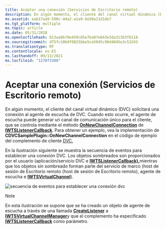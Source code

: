 ```yaml
---
title: Aceptar una conexión (Servicios de Escritorio remoto)
description: En algún momento, el cliente del canal virtual dinámico (DVC) solicitará una conexión al agente de escucha de DVC.
ms.assetid: eab17aa9-590c-4da2-a1a9-6e50a11d1de7
ms.tgt_platform: multiple
ms.topic: article
ms.date: 05/31/2018
ms.openlocfilehash: b13aa0b78e459c85e7ba07e043e3da313b3f6118
ms.sourcegitcommit: d75fc10b9f0825bbe5ce5045c90d4045e3c53243
ms.translationtype: MT
ms.contentlocale: es-ES
ms.lasthandoff: 09/13/2021
ms.locfileid: "127073380"
---
```

# <a name="accepting-a-connection-remote-desktop-services"></a>Aceptar una conexión (Servicios de Escritorio remoto)

En algún momento, el cliente del canal virtual dinámico (DVC) solicitará una conexión al agente de escucha de DVC. Cuando esto ocurre, el agente de escucha puede generar un canal de comunicación único para el cliente, que se controla mediante el método [**OnNewChannelConnection**](/windows/desktop/api/TsVirtualChannels/nf-tsvirtualchannels-iwtslistenercallback-onnewchannelconnection) de [**IWTSListenerCallback**](/windows/desktop/api/TsVirtualChannels/nn-tsvirtualchannels-iwtsvirtualchannelcallback). Para obtener un ejemplo, vea la implementación de **CDVCSamplePlugin::OnNewChannelConnection** en el código de ejemplo del complemento de cliente [DVC.](dvc-client-plug-in-example.md)

En la ilustración siguiente se muestra la secuencia de eventos para establecer una conexión DVC. Los objetos sombreados son proporcionados por el usuario (aplicación/servicio DVC e [**IWTSListenerCallback),**](/windows/desktop/api/TsVirtualChannels/nn-tsvirtualchannels-iwtslistenercallback)mientras que los objetos sin sombreado forman parte del servicio de marco (host de sesión de Escritorio remoto (host de sesión de Escritorio remoto), agente de escucha e [**IWTSVirtualChannel**](/windows/desktop/api/TsVirtualChannels/nn-tsvirtualchannels-iwtsvirtualchannel)).

![secuencia de eventos para establecer una conexión dvc](images/acceptingconnection.png)

> [!Note]  
> En esta ilustración se supone que se ha creado un objeto de agente de escucha a través de una llamada [**CreateListener**](/windows/desktop/api/TsVirtualChannels/nf-tsvirtualchannels-iwtsvirtualchannelmanager-createlistener) a [**IWTSVirtualChannelManager**](/windows/desktop/api/TsVirtualChannels/nn-tsvirtualchannels-iwtsvirtualchannelmanager)y que el complemento ha especificado [**IWTSListenerCallback**](/windows/desktop/api/TsVirtualChannels/nn-tsvirtualchannels-iwtslistenercallback) como parámetro.

 

 

 




